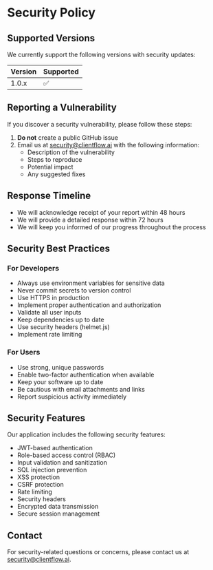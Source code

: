 # Security Policy

## Supported Versions

We currently support the following versions with security updates:

| Version | Supported          |
| ------- | ------------------ |
| 1.0.x   | :white_check_mark: |

## Reporting a Vulnerability

If you discover a security vulnerability, please follow these steps:

1. **Do not** create a public GitHub issue
2. Email us at security@clientflow.ai with the following information:
   - Description of the vulnerability
   - Steps to reproduce
   - Potential impact
   - Any suggested fixes

## Response Timeline

- We will acknowledge receipt of your report within 48 hours
- We will provide a detailed response within 72 hours
- We will keep you informed of our progress throughout the process

## Security Best Practices

### For Developers

- Always use environment variables for sensitive data
- Never commit secrets to version control
- Use HTTPS in production
- Implement proper authentication and authorization
- Validate all user inputs
- Keep dependencies up to date
- Use security headers (helmet.js)
- Implement rate limiting

### For Users

- Use strong, unique passwords
- Enable two-factor authentication when available
- Keep your software up to date
- Be cautious with email attachments and links
- Report suspicious activity immediately

## Security Features

Our application includes the following security features:

- JWT-based authentication
- Role-based access control (RBAC)
- Input validation and sanitization
- SQL injection prevention
- XSS protection
- CSRF protection
- Rate limiting
- Security headers
- Encrypted data transmission
- Secure session management

## Contact

For security-related questions or concerns, please contact us at security@clientflow.ai.

